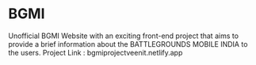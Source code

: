 # BGMI
Unofficial BGMI Website with an exciting front-end project that aims to provide a brief information about the BATTLEGROUNDS MOBILE INDIA  to the users.
Project Link : bgmiprojectveenit.netlify.app
